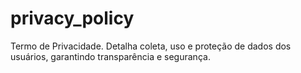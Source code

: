 # privacy_policy
Termo de Privacidade. Detalha coleta, uso e proteção de dados dos usuários, garantindo transparência e segurança.
